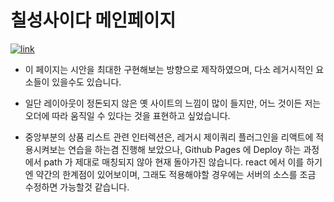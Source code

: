 # 칠성사이다 메인페이지

<a href="https://limeunseop.github.io/chilsung-cider">![link](https://img.shields.io/badge/link-https%3A%2F%2Flimeunseop.github.io%2Fchilsung%2Dcider-brightgreen)</a>

- 이 페이지는 시안을 최대한 구현해보는 방향으로 제작하였으며, 다소 레거시적인 요소들이 있을수도 있습니다.

- 일단 레이아웃이 정돈되지 않은 옛 사이트의 느낌이 많이 들지만, 어느 것이든 저는 오더에 따라 움직일 수 있다는 것을 표현하고 싶었습니다.

- 중앙부분의 상품 리스트 관련 인터렉션은, 레거시 제이쿼리 플러그인을 리액트에 적용시켜보는 연습을 하는겸 진행해 보았으나, Github Pages 에 Deploy 하는 과정에서 path 가 제대로 매칭되지 않아 현재 돌아가진 않습니다. react 에서 이를 하기엔 약간의 한계점이 있어보이며, 그래도 적용해야할 경우에는 서버의 소스를 조금 수정하면 가능할것 같습니다.
